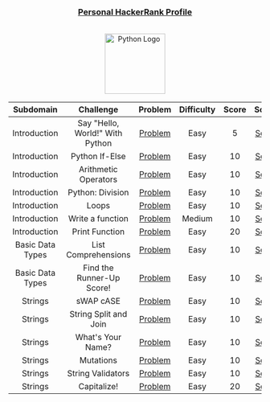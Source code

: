 <div align="center">
  
  ### [Personal HackerRank Profile](https://www.hackerrank.com/isbndyrva "Click me!")
  <br>
  <a href="https://www.hackerrank.com/domains/python?filters%5Bstatus%5D%5B%5D=unsolved&badge_type=python">
      <img width="120" title="Click me!" alt="Python Logo" src="https://user-images.githubusercontent.com/86655646/142765019-f3ba201c-26b4-4cf6-a186-08da6097700f.png">
  </a>
<div>

|    Subdomain     |            Challenge            |                                            Problem                                            | Difficulty | Score |                               Solution                               |
| :--------------: | :-----------------------------: | :-------------------------------------------------------------------------------------------: | :--------: | :---: | :------------------------------------------------------------------: |
|   Introduction   | Say "Hello, World!" With Python |            [Problem](https://www.hackerrank.com/challenges/py-hello-world/problem)            |    Easy    |   5   |   [Solution](/Python/Introduction/say_hello_world_with_python.py)    |
|   Introduction   |         Python If-Else          |              [Problem](https://www.hackerrank.com/challenges/py-if-else/problem)              |    Easy    |  10   |          [Solution](/Python/Introduction/python_if_else.py)          |
|   Introduction   |      Arithmetic Operators       |     [Problem](https://www.hackerrank.com/challenges/python-arithmetic-operators/problem)      |    Easy    |  10   |       [Solution](/Python/Introduction/arithmetic_operators.py)       |
|   Introduction   |        Python: Division         |           [Problem](https://www.hackerrank.com/challenges/python-division/problem)            |    Easy    |  10   |         [Solution](/Python/Introduction/python_division.py)          |
|   Introduction   |              Loops              |             [Problem](https://www.hackerrank.com/challenges/python-loops/problem)             |    Easy    |  10   |              [Solution](/Python/Introduction/loops.py)               |
|   Introduction   |        Write a function         |           [Problem](https://www.hackerrank.com/challenges/write-a-function/problem)           |   Medium   |  10   |         [Solution](/Python/Introduction/write_a_function.py)         |
|   Introduction   |         Print Function          |             [Problem](https://www.hackerrank.com/challenges/python-print/problem)             |    Easy    |  20   |          [Solution](/Python/Introduction/print_function.py)          |
| Basic Data Types |       List Comprehensions       |         [Problem](https://www.hackerrank.com/challenges/list-comprehensions/problem)          |    Easy    |  10   |   [Solution](/Python/Basic%20Data%20Types/list_comprehensions.py)    |
| Basic Data Types |    Find the Runner-Up Score!    | [Problem](https://www.hackerrank.com/challenges/find-second-maximum-number-in-a-list/problem) |    Easy    |  10   | [Solution](/Python/Basic%20Data%20Types/find_the_runner_up_score.py) |
|     Strings      |            sWAP cASE            |              [Problem](https://www.hackerrank.com/challenges/swap-case/problem)               |    Easy    |  10   |               [Solution](/Python/Strings/swap_case.py)               |
|     Strings      |      String Split and Join      |     [Problem](https://www.hackerrank.com/challenges/python-string-split-and-join/problem)     |    Easy    |  10   |         [Solution](/Python/Strings/string_split_and_join.py)         |
|     Strings      |        What's Your Name?        |           [Problem](https://www.hackerrank.com/challenges/whats-your-name/problem)            |    Easy    |  10   |           [Solution](/Python/Strings/what_is_your_name.py)           |
|     Strings      |            Mutations            |           [Problem](https://www.hackerrank.com/challenges/python-mutations/problem)           |    Easy    |  10   |               [Solution](/Python/Strings/mutations.py)               |
|     Strings      |        String Validators        |          [Problem](https://www.hackerrank.com/challenges/string-validators/problem)           |    Easy    |  10   |           [Solution](/Python/Strings/string_validators.py)           |
|     Strings      |           Capitalize!           |              [Problem](https://www.hackerrank.com/challenges/capitalize/problem)              |    Easy    |  20   |              [Solution](/Python/Strings/capitalize.py)               |
